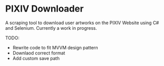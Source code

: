 # PIXIV Downloader 
A scraping tool to download user artworks on the PIXIV Website using C# and Selenium. 
Currently a work in progress. 

TODO: </br>
- Rewrite code to fit MVVM design pattern
- Downlaod correct format
- Add custom save path
